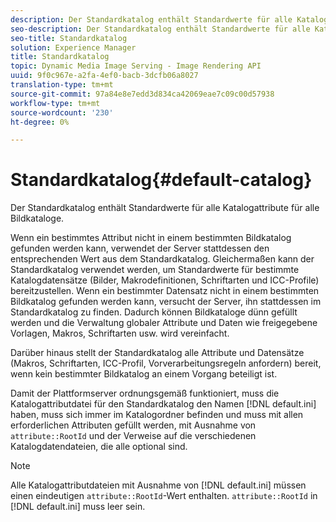 ```yaml
---
description: Der Standardkatalog enthält Standardwerte für alle Katalogattribute für alle Bildkataloge.
seo-description: Der Standardkatalog enthält Standardwerte für alle Katalogattribute für alle Bildkataloge.
seo-title: Standardkatalog
solution: Experience Manager
title: Standardkatalog
topic: Dynamic Media Image Serving - Image Rendering API
uuid: 9f0c967e-a2fa-4ef0-bacb-3dcfb06a8027
translation-type: tm+mt
source-git-commit: 97a84e8e7edd3d834ca42069eae7c09c00d57938
workflow-type: tm+mt
source-wordcount: '230'
ht-degree: 0%

---
```



# Standardkatalog{#default-catalog}

Der Standardkatalog enthält Standardwerte für alle Katalogattribute für alle Bildkataloge.

Wenn ein bestimmtes Attribut nicht in einem bestimmten Bildkatalog gefunden werden kann, verwendet der Server stattdessen den entsprechenden Wert aus dem Standardkatalog. Gleichermaßen kann der Standardkatalog verwendet werden, um Standardwerte für bestimmte Katalogdatensätze (Bilder, Makrodefinitionen, Schriftarten und ICC-Profile) bereitzustellen. Wenn ein bestimmter Datensatz nicht in einem bestimmten Bildkatalog gefunden werden kann, versucht der Server, ihn stattdessen im Standardkatalog zu finden. Dadurch können Bildkataloge dünn gefüllt werden und die Verwaltung globaler Attribute und Daten wie freigegebene Vorlagen, Makros, Schriftarten usw. wird vereinfacht.

Darüber hinaus stellt der Standardkatalog alle Attribute und Datensätze (Makros, Schriftarten, ICC-Profil, Vorverarbeitungsregeln anfordern) bereit, wenn kein bestimmter Bildkatalog an einem Vorgang beteiligt ist.

Damit der Plattformserver ordnungsgemäß funktioniert, muss die Katalogattributdatei für den Standardkatalog den Namen [!DNL default.ini] haben, muss sich immer im Katalogordner befinden und muss mit allen erforderlichen Attributen gefüllt werden, mit Ausnahme von `attribute::RootId` und der Verweise auf die verschiedenen Katalogdatendateien, die alle optional sind.

>[!NOTE]
>
>Alle Katalogattributdateien mit Ausnahme von [!DNL default.ini] müssen einen eindeutigen `attribute::RootId`-Wert enthalten. `attribute::RootId` in  [!DNL default.ini] muss leer sein.

